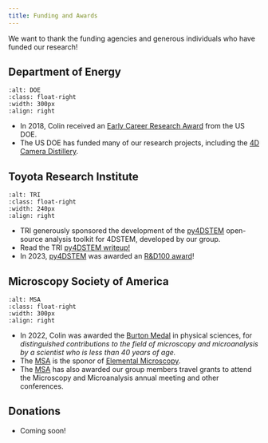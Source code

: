 ```yaml
---
title: Funding and Awards
---
```


We want to thank the funding agencies and generous individuals who have funded our research! 


## Department of Energy

```{image} /images/funding/DOE_Color_Seal_Green_Logo_Clear_2860×719.png
:alt: DOE
:class: float-right
:width: 300px
:align: right
```

- In 2018, Colin received an [Early Career Research Award](https://foundry.lbl.gov/2018/06/21/foundrys-colin-ophus-receives-doe-early-career-research-award/) from the US DOE.
- The US DOE has funded many of our research projects, including the [4D Camera Distillery](https://foundry.lbl.gov/2020/10/28/foundry-funded-to-lead-aiml/).



## Toyota Research Institute


```{image} /images/funding/toyota_research_institute.png
:alt: TRI
:class: float-right
:width: 240px
:align: right
```


- TRI generously sponsored the development of the [py4DSTEM](https://github.com/py4dstem/py4DSTEM) open-source analysis toolkit for 4DSTEM, developed by our group.
- Read the TRI [py4DSTEM writeup!](https://www.tri.global/research/py4dstem-software-package-four-dimensional-scanning-transmission-electron-microscopy-data)
- In 2023,  [py4DSTEM](https://github.com/py4dstem/py4DSTEM) was awarded an [R&D100 award](https://www.rdworldonline.com/rd-100-2023-winner/py4dstem/)!



## Microscopy Society of America


```{image} /images/funding/microscopy_society_america.png
:alt: MSA
:class: float-right
:width: 300px
:align: right
```

- In 2022, Colin was awarded the [Burton Medal](https://www.microscopy.org/awards/bios/burton_physical_2022.cfm) in physical sciences, for *distinguished contributions to the field of microscopy and microanalysis by a scientist who is less than 40 years of age.*
- The [MSA](https://microscopy.org/) is the sponor of [Elemental Microscopy](https://www.elementalmicroscopy.com/).
- The [MSA](https://microscopy.org/) has also awarded our group members travel grants to attend the Microscopy and Microanalysis annual meeting and other conferences.



## Donations

- Coming soon!


